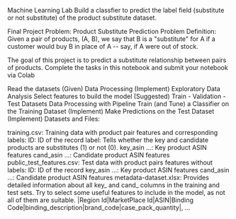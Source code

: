 Machine Learning Lab
Build a classfier to predict the label field (substitute or not substitute) of the product substitute dataset.

Final Project Problem: Product Substitute Prediction
Problem Definition: Given a pair of products, (A, B), we say that B is a "substitute" for A if a customer would buy B in place of A -- say, if A were out of stock.

The goal of this project is to predict a substitute relationship between pairs of products. Complete the tasks in this notebook and submit your notebook via Colab

Read the datasets (Given)
Data Processing (Implement)
Exploratory Data Analysis
Select features to build the model (Suggested)
Train - Validation - Test Datasets
Data Processing with Pipeline
Train (and Tune) a Classifier on the Training Dataset (Implement)
Make Predictions on the Test Dataset (Implement)
Datasets and Files:

training.csv: Training data with product pair features and corresponding labels:
ID: ID of the record
label: Tells whether the key and candidate products are substitutes (1) or not (0).
key_asin ...: Key product ASIN features
cand_asin ...: Candidate product ASIN features
public_test_features.csv: Test data with product pairs features without labels:
ID: ID of the record
key_asin ...: Key product ASIN features
cand_asin ...: Candidate product ASIN features
metadata-dataset.xlsx: Provides detailed information about all key_ and cand_ columns in the training and test sets. Try to select some useful features to include in the model, as not all of them are suitable. |Region Id|MarketPlace Id|ASIN|Binding Code|binding_description|brand_code|case_pack_quantity|, ...
